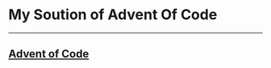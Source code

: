 # My Soution of Advent Of Code 
----------

## [Advent of Code](https://adventofcode.com/2022/about)



